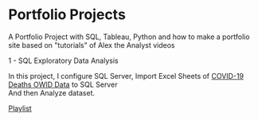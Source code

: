 # Portfolio Projects

A Portfolio Project with SQL, Tableau, Python and how to make a portfolio site
based on "tutorials" of Alex the Analyst videos <br>

1 - SQL Exploratory Data Analysis

In this project, I configure SQL Server, Import Excel Sheets of [COVID-19 Deaths OWID Data](https://ourworldindata.org/covid-deaths) to SQL Server <br>
And then Analyze dataset.

[Playlist](https://www.youtube.com/playlist?list=PLUaB-1hjhk8H48Pj32z4GZgGWyylqv85f)
